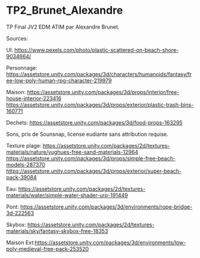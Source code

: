 # TP2_Brunet_Alexandre
TP Final JV2 EDM ATIM par Alexandre Brunet. 

Sources:

UI: https://www.pexels.com/photo/plastic-scattered-on-beach-shore-9034664/

Personnage: https://assetstore.unity.com/packages/3d/characters/humanoids/fantasy/free-low-poly-human-rpg-character-219979

Maison:
https://assetstore.unity.com/packages/3d/props/interior/free-house-interior-223416
https://assetstore.unity.com/packages/3d/props/exterior/plastic-trash-bins-160771

Dechets:
https://assetstore.unity.com/packages/3d/food-props-163295

Sons, pris de Sounsnap, license eudiante sans attribution requise.

Texture plage: https://assetstore.unity.com/packages/2d/textures-materials/nature/yughues-free-sand-materials-12964
https://assetstore.unity.com/packages/3d/props/simple-free-beach-models-287370
https://assetstore.unity.com/packages/3d/props/exterior/super-beach-pack-39084

Eau: https://assetstore.unity.com/packages/2d/textures-materials/water/simple-water-shader-urp-191449

Pont: https://assetstore.unity.com/packages/3d/environments/rope-bridge-3d-222563

Skybox: https://assetstore.unity.com/packages/2d/textures-materials/sky/fantasy-skybox-free-18353

Maison Ext:https://assetstore.unity.com/packages/3d/environments/low-poly-medieval-free-pack-253520